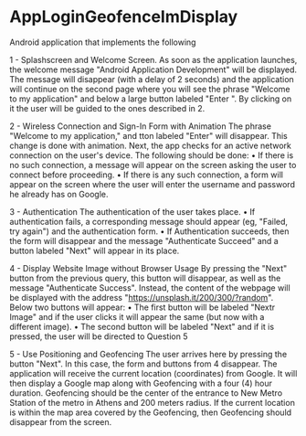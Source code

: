 # AppLoginGeofenceImDisplay
Android application that implements the following

1 - Splashscreen and Welcome Screen.
As soon as the application launches, the welcome message "Android Application Development" will be displayed. 
The message will disappear (with a delay of 2 seconds) and the application will continue on the second page where you will see the phrase 
"Welcome to my application" and below a large button labeled "Enter ". 
By clicking on it the user will be guided to the ones described in 2.

2 - Wireless Connection and Sign-In Form with Animation
The phrase "Welcome to my application," and tton labeled "Enter" will disappear. This change is done with animation.
Next, the app checks for an active network connection on the user's device. The following should be done:
• If there is no such connection, a message will appear on the screen asking the user to connect before proceeding.
• If there is any such connection, a form will appear on the screen where the user will enter the username and password he already has on Google.

3 - Authentication
The authentication of the user takes place.
• If authentication fails, a corresponding message should appear (eg, "Failed, try again") and the authentication form.
• If Authentication succeeds, then the form will disappear and the message "Authenticate Succeed" and a button labeled "Next" will appear in its place.

4 - Display Website Image without Browser Usage
By pressing the "Next" button from the previous query, this button will disappear, as well as the message "Authenticate Success". 
Instead, the content of the webpage will be displayed with the address "https://unsplash.it/200/300/?random". 
Below two buttons will appear:
• The first button will be labeled "Nextr Image" and if the user clicks it will appear the same (but now with a different image).
• The second button will be labeled "Next" and if it is pressed, the user will be directed to Question 5

5 - Use Positioning and Geofencing
The user arrives here by pressing the button "Next". In this case, the form and buttons from 4 disappear. 
The application will receive the current location (coordinates) from Google. 
It will then display a Google map along with Geofencing with a four (4) hour duration. 
Geofencing should be the center of the entrance to New Metro Station of the metro in Athens and 200 meters radius. 
If the current location is within the map area covered by the Geofencing, then Geofencing should disappear from the screen. 

